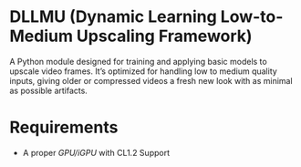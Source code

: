 # DLLMU (Dynamic Learning Low-to-Medium Upscaling Framework)
A Python module designed for training and applying basic models to upscale video frames. It’s optimized for handling low to medium quality inputs, giving older or compressed videos a fresh new look with as minimal as possible artifacts. 

# Requirements
- A proper *GPU/iGPU* with CL1.2 Support
